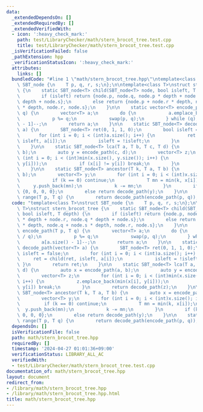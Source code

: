 ```yaml
---
data:
  _extendedDependsOn: []
  _extendedRequiredBy: []
  _extendedVerifiedWith:
  - icon: ':heavy_check_mark:'
    path: test/LibraryChecker/math/stern_brocot_tree.test.cpp
    title: test/LibraryChecker/math/stern_brocot_tree.test.cpp
  _isVerificationFailed: false
  _pathExtension: hpp
  _verificationStatusIcon: ':heavy_check_mark:'
  attributes:
    links: []
  bundledCode: "#line 1 \"math/stern_brocot_tree.hpp\"\ntemplate<class T>\nstruct\
    \ SBT_node {\n    T p, q, r, s;\n};\n\ntemplate<class T>\nstruct stern_brocot_tree\
    \ {\n    static SBT_node<T> child(SBT_node<T> node, bool isleft, T depth) {\n\
    \        if (isleft) return {node.p, node.q, node.p * depth + node.r, node.q *\
    \ depth + node.s};\n        else return {node.p + node.r * depth, node.q + node.s\
    \ * depth, node.r, node.s};\n    }\n\n    static vector<T> encode_path(T p, T\
    \ q) {\n        vector<T> a;\n        do {\n            a.emplace_back(p / q);\n\
    \            p %= q;\n            swap(p, q);\n        } while (q);\n        a[a.size()\
    \ - 1]--;\n        return a;\n    }\n\n    static SBT_node<T> decode_path(vector<T>\
    \ a) {\n        SBT_node<T> ret(0, 1, 1, 0);\n        bool isleft = false;\n \
    \       for (int i = 0; i < (int)a.size(); i++) {\n            ret = child(ret,\
    \ isleft, a[i]);\n            isleft = !isleft;\n        }\n        return ret;\n\
    \    }\n\n    static SBT_node<T> lca(T a, T b, T c, T d) {\n        auto x = encode_path(a,\
    \ b);\n        auto y = encode_path(c, d);\n        vector<T> z;\n        for\
    \ (int i = 0; i < (int)min(x.size(), y.size()); i++) {\n            z.emplace_back(min(x[i],\
    \ y[i]));\n            if (x[i] != y[i]) break;\n        }\n        return decode_path(z);\n\
    \    }\n\n    static SBT_node<T> ancestor(T k, T a, T b) {\n        auto x = encode_path(a,\
    \ b);\n        vector<T> y;\n        for (int i = 0; i < (int)x.size(); i++) {\n\
    \            if (k == 0) continue;\n            T mn = min(k, x[i]);\n       \
    \     y.push_back(mn);\n            k -= mn;\n        }\n        if (k) return\
    \ {0, 0, 0, 0};\n        else return decode_path(y);\n    }\n\n    static SBT_node<T>\
    \ range(T p, T q) {\n        return decode_path(encode_path(p, q));\n    }\n};\n"
  code: "template<class T>\nstruct SBT_node {\n    T p, q, r, s;\n};\n\ntemplate<class\
    \ T>\nstruct stern_brocot_tree {\n    static SBT_node<T> child(SBT_node<T> node,\
    \ bool isleft, T depth) {\n        if (isleft) return {node.p, node.q, node.p\
    \ * depth + node.r, node.q * depth + node.s};\n        else return {node.p + node.r\
    \ * depth, node.q + node.s * depth, node.r, node.s};\n    }\n\n    static vector<T>\
    \ encode_path(T p, T q) {\n        vector<T> a;\n        do {\n            a.emplace_back(p\
    \ / q);\n            p %= q;\n            swap(p, q);\n        } while (q);\n\
    \        a[a.size() - 1]--;\n        return a;\n    }\n\n    static SBT_node<T>\
    \ decode_path(vector<T> a) {\n        SBT_node<T> ret(0, 1, 1, 0);\n        bool\
    \ isleft = false;\n        for (int i = 0; i < (int)a.size(); i++) {\n       \
    \     ret = child(ret, isleft, a[i]);\n            isleft = !isleft;\n       \
    \ }\n        return ret;\n    }\n\n    static SBT_node<T> lca(T a, T b, T c, T\
    \ d) {\n        auto x = encode_path(a, b);\n        auto y = encode_path(c, d);\n\
    \        vector<T> z;\n        for (int i = 0; i < (int)min(x.size(), y.size());\
    \ i++) {\n            z.emplace_back(min(x[i], y[i]));\n            if (x[i] !=\
    \ y[i]) break;\n        }\n        return decode_path(z);\n    }\n\n    static\
    \ SBT_node<T> ancestor(T k, T a, T b) {\n        auto x = encode_path(a, b);\n\
    \        vector<T> y;\n        for (int i = 0; i < (int)x.size(); i++) {\n   \
    \         if (k == 0) continue;\n            T mn = min(k, x[i]);\n          \
    \  y.push_back(mn);\n            k -= mn;\n        }\n        if (k) return {0,\
    \ 0, 0, 0};\n        else return decode_path(y);\n    }\n\n    static SBT_node<T>\
    \ range(T p, T q) {\n        return decode_path(encode_path(p, q));\n    }\n};"
  dependsOn: []
  isVerificationFile: false
  path: math/stern_brocot_tree.hpp
  requiredBy: []
  timestamp: '2024-04-27 01:01:36+09:00'
  verificationStatus: LIBRARY_ALL_AC
  verifiedWith:
  - test/LibraryChecker/math/stern_brocot_tree.test.cpp
documentation_of: math/stern_brocot_tree.hpp
layout: document
redirect_from:
- /library/math/stern_brocot_tree.hpp
- /library/math/stern_brocot_tree.hpp.html
title: math/stern_brocot_tree.hpp
---
```

